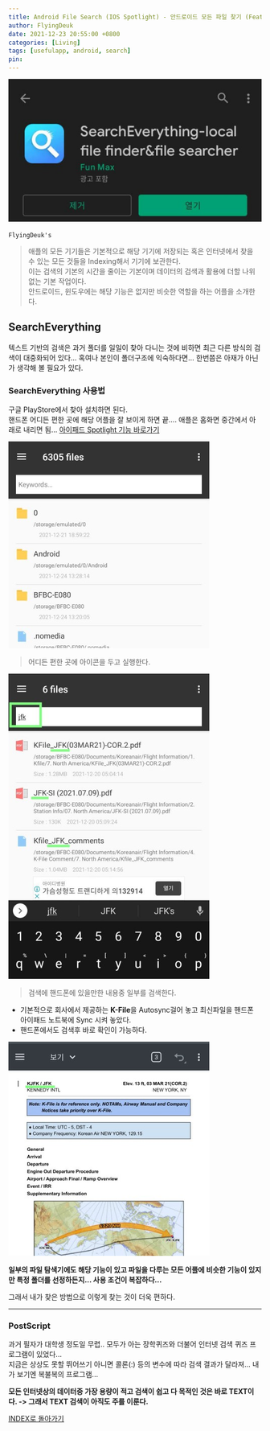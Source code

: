 ```yaml
---
title: Android File Search (IOS Spotlight) - 안드로이드 모든 파일 찾기 (Feat. SearchEverything)
author: FlyingDeuk
date: 2021-12-23 20:55:00 +0800
categories: [Living]
tags: [usefulapp, android, search]
pin:
---
```


![search](/img/living/app/search.jpg)

`FlyingDeuk's`
> 애플의 모든 기기들은 기본적으로 해당 기기에 저장되는 혹은 인터넷에서 찾을 수 있는 모든 것들을 Indexing해서 기기에 보관한다. <br>
이는 검색의 기본의 시간을 줄이는 기본이며 데이터의 검색과 활용에 더할 나위없는 기본 작업이다. <br>
안드로이드, 윈도우에는 해당 기능은 없지만 비슷한 역할을 하는 어플을 소개한다.

## SearchEverything
텍스트 기반의 검색은 과거 폴더를 일일이 찾아 다니는 것에 비하면 최근 다른 방식의 검색이 대중화되어 있다... 혹여나 본인이 폴더구조에 익숙하다면... 한번쯤은 아재가 아닌가 생각해 볼 필요가 있다.

### SearchEverything 사용법
구글 PlayStore에서 찾아 설치하면 된다. <br>
핸드폰 어디든 편한 곳에 해당 어플을 잘 보이게 하면 끝.... 애플은 홈화면 중간에서 아래로 내리면 됨... [아이패드 Spotlight 기능 바로가기](/posts/IpadSpot/)

![search](/img/living/app/search1.jpg)
> 어디든 편한 곳에 아이콘을 두고 실행한다.

![search](/img/living/app/search2.jpg)
> 검색에 핸드폰에 있을만한 내용중 일부를 검색한다.
- 기본적으로 회사에서 제공하는 **K-File**을 Autosync걸어 놓고 최신파일을 핸드폰 아이패드 노트북에 Sync 시켜 놓았다.
- 핸드폰에서도 검색후 바로 확인이 가능하다.

![search](/img/living/app/search3.jpg)

**일부의 파일 탐색기에도 해당 기능이 있고 파일을 다루는 모든 어플에 비슷한 기능이 있지만 특정 폴더를 선정하든지... 사용 조건이 복잡하다...**

그래서 내가 찾은 방법으로 이렇게 찾는 것이 더욱 편하다.

-----------

### PostScript
과거 필자가 대학생 정도일 무렵.. 모두가 아는 장학퀴즈와 더불어 인터넷 검색 퀴즈 프로그램이 있었다... <br>
지금은 상상도 못할 뛰어쓰기 아니면 콜론(:) 등의 변수에 따라 검색 결과가 달라져... 내가 보기엔 복불복의 프로그램...

**모든 인터넷상의 데이터중 가장 용량이 적고 검색이 쉽고 다 목적인 것은 바로 TEXT이다. -> 그래서 TEXT 검색이 아직도 주를 이룬다.**

[INDEX로 돌아가기](/posts/AndroidAPP/)
